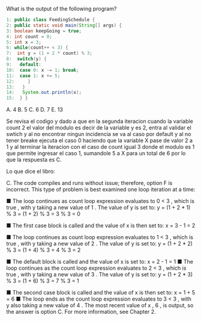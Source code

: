 What is the output of the following program?
```JAVA
1: public class FeedingSchedule {
2: public static void main(String[] args) {
3: boolean keepGoing = true;
4: int count = 0;
5: int x = 3;
6: while(count++ < 3) {
7:  int y = (1 + 2 * count) % 3;
8:  switch(y) {
9:   default:
10:  case 0: x -= 1; break;
11:  case 1: x += 5;
12:     }
13:   }
14:   System.out.println(x);
15:  } }
```
A. 4
B. 5
C. 6
D. 7
E. 13

Se revisa el codigo y dado a que en la segunda iteracion cuando la variable count 2 el valor del modulo es decir de la variable y es 2, entra al validar 
el swtich y al no encontrar ningun incidencia se va al caso por default y al no tener breake ejecuta el caso 0 haciendo que la variable X pase de valor 2 a 1
y al terminar la iteracion con el caso de count igual 3 donde el modulo es 1 que permite ingresar el caso 1, sumandole 5 a X para un total de 6
por lo que la respuesta es C.

Lo que dice el libro:

C. The code compiles and runs without issue; therefore, option F is incorrect. This type
of problem is best examined one loop iteration at a time:

■ The loop continues as count loop expression evaluates to 0 < 3 , which is true ,
with y taking a new value of 1 . The value of y is set to:
y = (1 + 2 * 1) % 3
  = (1 + 2) % 3
  = 3 % 3
  = 0

■ The first case block is called and the value of x is then set to:
x = 3 - 1 = 2

■ The loop continues as count loop expression evaluates to 1 < 3 , which is true ,
with y taking a new value of 2 . The value of y is set to:
y = (1 + 2 * 2) % 3
  = (1 + 4) % 3
  = 4 % 3
  = 2

■ The default block is called and the value of x is set to:
x = 2 - 1 = 1
■ The loop continues as the count loop expression evaluates to 2 < 3 , which is true ,
with y taking a new value of 3 . The value of y is set to:
y = (1 + 2 * 3) % 3
  = (1 + 6) % 3
  = 7 % 3
  = 1

■ The second case block is called and the value of x is then set to:
x = 1 + 5 = 6
■ The loop ends as the count loop expression evaluates to 3 < 3 , with y also taking a
new value of 4 . The most recent value of x , 6 , is output, so the answer is option C.
For more information, see Chapter 2. 